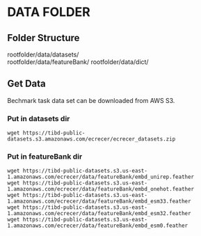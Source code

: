 <!--
 * @Author: Zhenkun Shi
 * @Date: 2022-04-26 20:41:28
 * @LastEditors: Zhenkun Shi
 * @LastEditTime: 2022-04-27 09:59:04
 * @FilePath: /DMLF/data/README.md
 * @Description: 
 * 
 * Copyright (c) 2022 by tibd, All Rights Reserved. 
-->

# DATA FOLDER

## Folder Structure

rootfolder/data/datasets/    
rootfolder/data/featureBank/
rootfolder/data/dict/

## Get Data

Bechmark task data set can be downloaded from AWS S3.

### Put in datasets dir
```
wget https://tibd-public-datasets.s3.amazonaws.com/ecrecer/ecrecer_datasets.zip
```


### Put in featureBank dir
```
wget https://tibd-public-datasets.s3.us-east-1.amazonaws.com/ecrecer/data/featureBank/embd_unirep.feather
wget https://tibd-public-datasets.s3.us-east-1.amazonaws.com/ecrecer/data/featureBank/embd_onehot.feather
wget https://tibd-public-datasets.s3.us-east-1.amazonaws.com/ecrecer/data/featureBank/embd_esm33.feather
wget https://tibd-public-datasets.s3.us-east-1.amazonaws.com/ecrecer/data/featureBank/embd_esm32.feather
wget https://tibd-public-datasets.s3.us-east-1.amazonaws.com/ecrecer/data/featureBank/embd_esm0.feather
```
